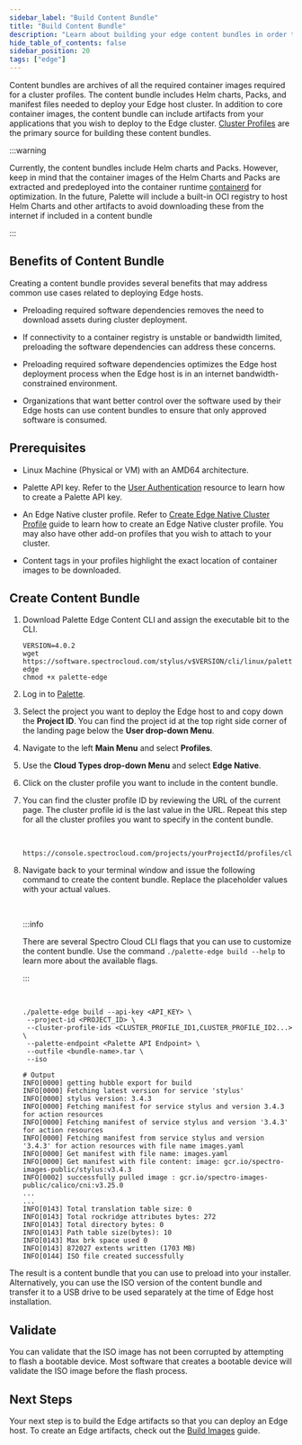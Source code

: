 ```yaml
---
sidebar_label: "Build Content Bundle"
title: "Build Content Bundle"
description: "Learn about building your edge content bundles in order to optimize cluster deployments"
hide_table_of_contents: false
sidebar_position: 20
tags: ["edge"]
---
```



Content bundles are archives of all the required container images required for a cluster profiles. The content bundle includes Helm charts, Packs, and manifest files needed to deploy your Edge host cluster. In addition to core container images, the content bundle can include artifacts from your applications that you wish to deploy to the Edge cluster. [Cluster Profiles](../../../profiles/cluster-profiles/cluster-profiles.md) are the primary source for building these content bundles.


:::warning

Currently, the content bundles include Helm charts and Packs. However, keep in mind that the container images of the Helm Charts and Packs are extracted and predeployed into the container runtime [containerd](https://containerd.io/) for optimization. In the future, Palette will include a built-in OCI registry to host Helm Charts and other artifacts to avoid downloading these from the internet if included in a content bundle

:::


## Benefits of Content Bundle

Creating a content bundle provides several benefits that may address common use cases related to deploying Edge hosts.


* Preloading required software dependencies removes the need to download assets during cluster deployment.


* If connectivity to a container registry is unstable or bandwidth limited, preloading the software dependencies can address these concerns.


* Preloading required software dependencies optimizes the Edge host deployment process when the Edge host is in an internet bandwidth-constrained environment. 


* Organizations that want better control over the software used by their Edge hosts can use content bundles to ensure that only approved software is consumed.


## Prerequisites

- Linux Machine (Physical or VM) with an AMD64 architecture.


- Palette API key. Refer to the [User Authentication](../../../user-management/user-authentication.md#api-key) resource to learn how to create a Palette API key.


- An Edge Native cluster profile. Refer to [Create Edge Native Cluster Profile](../site-deployment/model-profile.md) guide to learn how to create an Edge Native cluster profile. You may also have other add-on profiles that you wish to attach to your cluster.


- Content tags in your profiles highlight the exact location of container images to be downloaded.

## Create Content Bundle

1. Download Palette Edge Content CLI and assign the executable bit to the CLI.
    <br />

    ```shell
    VERSION=4.0.2
    wget https://software.spectrocloud.com/stylus/v$VERSION/cli/linux/palette-edge
    chmod +x palette-edge
    ```

2. Log in to [Palette](https://console.spectrocloud.com).


3. Select the project you want to deploy the Edge host to and copy down the **Project ID**.
You can find the project id at the top right side corner of the landing page below the **User drop-down Menu**.


4. Navigate to the left **Main Menu** and select **Profiles**.


5. Use the **Cloud Types drop-down Menu** and select **Edge Native**.


6. Click on the cluster profile you want to include in the content bundle.


7. You can find the cluster profile ID by reviewing the URL of the current page. The cluster profile id is the last value in the URL. Repeat this step for all the cluster profiles you want to specify in the content bundle.

    <br />

    ```text
    https://console.spectrocloud.com/projects/yourProjectId/profiles/cluster/<YourClusterProfileHere>
    ```

8. Navigate back to your terminal window and issue the following command to create the content bundle. Replace the placeholder values with your actual values.

    <br />

    :::info

    There are several Spectro Cloud CLI flags that you can use to customize the content bundle. Use the command `./palette-edge build --help` to learn more about the available flags.

    :::

    <br />

    ```shell
    ./palette-edge build --api-key <API_KEY> \
     --project-id <PROJECT_ID> \ 
     --cluster-profile-ids <CLUSTER_PROFILE_ID1,CLUSTER_PROFILE_ID2...> \
     --palette-endpoint <Palette API Endpoint> \
     --outfile <bundle-name>.tar \
     --iso
    ```


    ```hideClipboard shell
    # Output
    INFO[0000] getting hubble export for build
    INFO[0000] Fetching latest version for service 'stylus'
    INFO[0000] stylus version: 3.4.3
    INFO[0000] Fetching manifest for service stylus and version 3.4.3 for action resources
    INFO[0000] Fetching manifest of service stylus and version '3.4.3' for action resources
    INFO[0000] Fetching manifest from service stylus and version '3.4.3' for action resources with file name images.yaml
    INFO[0000] Get manifest with file name: images.yaml
    INFO[0000] Get manifest with file content: image: gcr.io/spectro-images-public/stylus:v3.4.3
    INFO[0002] successfully pulled image : gcr.io/spectro-images-public/calico/cni:v3.25.0
    ...
    ...
    INFO[0143] Total translation table size: 0
    INFO[0143] Total rockridge attributes bytes: 272
    INFO[0143] Total directory bytes: 0
    INFO[0143] Path table size(bytes): 10
    INFO[0143] Max brk space used 0
    INFO[0143] 872027 extents written (1703 MB)
    INFO[0144] ISO file created successfully
    ```

The result is a content bundle that you can use to preload into your installer. Alternatively, you can use the ISO version of the content bundle and transfer it to a USB drive to be used separately at the time of Edge host installation.

## Validate

You can validate that the ISO image has not been corrupted by attempting to flash a bootable device. Most software that creates a bootable device will validate the ISO image before the flash process.


## Next Steps

Your next step is to build the Edge artifacts so that you can deploy an Edge host. To create an Edge artifacts, check out the [Build Images](../edgeforge-workflow/build-images.md) guide.
